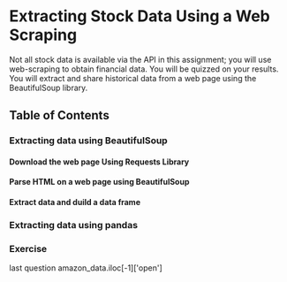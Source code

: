 # Extracting Stock Data Using a Web Scraping
Not all stock data is available via the API in this assignment; you will use web-scraping to obtain financial data. You will be quizzed on your results.
You will extract and share historical data from a web page using the BeautifulSoup library.

## Table of Contents
### Extracting data using BeautifulSoup

#### Download the web page Using Requests Library
#### Parse HTML on a web page using BeautifulSoup
#### Extract data and duild a data frame
### Extracting data using pandas

### Exercise


last question
amazon_data.iloc[-1]['open']
